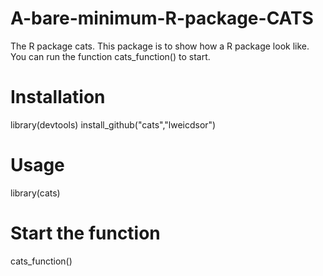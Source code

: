 # A-bare-minimum-R-package-CATS
The R package cats. This package is to show how a R package look like. You can run the function cats_function() to start.

# Installation
library(devtools)
install_github("cats","lweicdsor")

# Usage
library(cats)

# Start the function
cats_function()
